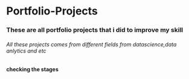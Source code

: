 # Portfolio-Projects

### These are all portfolio projects that i did to improve my skill

###### All these projects comes from different fields from datascience,data anlytics and etc

#### checking the stages

